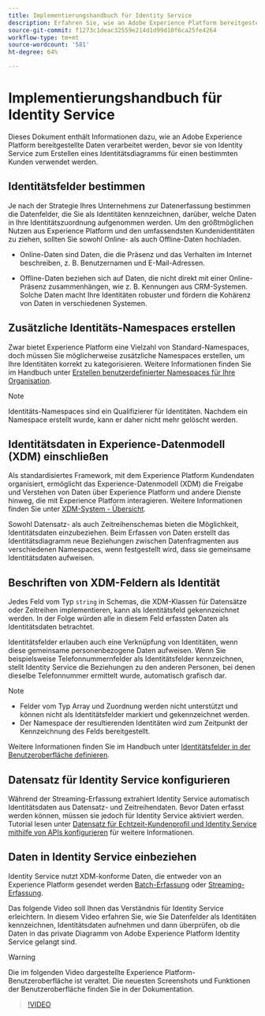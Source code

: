 ```yaml
---
title: Implementierungshandbuch für Identity Service
description: Erfahren Sie, wie an Adobe Experience Platform bereitgestellte Daten verarbeitet werden, bevor sie von Identity Service zum Erstellen von Identitätsdiagrammen verwendet werden.
source-git-commit: f1273c1deac32559e214d1d99d10f6ca25fe4264
workflow-type: tm+mt
source-wordcount: '581'
ht-degree: 64%

---
```


# Implementierungshandbuch für Identity Service

Dieses Dokument enthält Informationen dazu, wie an Adobe Experience Platform bereitgestellte Daten verarbeitet werden, bevor sie von Identity Service zum Erstellen eines Identitätsdiagramms für einen bestimmten Kunden verwendet werden.

## Identitätsfelder bestimmen

Je nach der Strategie Ihres Unternehmens zur Datenerfassung bestimmen die Datenfelder, die Sie als Identitäten kennzeichnen, darüber, welche Daten in Ihre Identitätszuordnung aufgenommen werden. Um den größtmöglichen Nutzen aus Experience Platform und den umfassendsten Kundenidentitäten zu ziehen, sollten Sie sowohl Online- als auch Offline-Daten hochladen.

* Online-Daten sind Daten, die die Präsenz und das Verhalten im Internet beschreiben, z. B. Benutzernamen und E-Mail-Adressen.

* Offline-Daten beziehen sich auf Daten, die nicht direkt mit einer Online-Präsenz zusammenhängen, wie z. B. Kennungen aus CRM-Systemen. Solche Daten macht Ihre Identitäten robuster und fördern die Kohärenz von Daten in verschiedenen Systemen.

## Zusätzliche Identitäts-Namespaces erstellen

Zwar bietet Experience Platform eine Vielzahl von Standard-Namespaces, doch müssen Sie möglicherweise zusätzliche Namespaces erstellen, um Ihre Identitäten korrekt zu kategorisieren. Weitere Informationen finden Sie im Handbuch unter [Erstellen benutzerdefinierter Namespaces für Ihre Organisation](./features/namespaces.md).

>[!NOTE]
>
>Identitäts-Namespaces sind ein Qualifizierer für Identitäten. Nachdem ein Namespace erstellt wurde, kann er daher nicht mehr gelöscht werden.

## Identitätsdaten in Experience-Datenmodell (XDM) einschließen

Als standardisiertes Framework, mit dem Experience Platform Kundendaten organisiert, ermöglicht das Experience-Datenmodell (XDM) die Freigabe und Verstehen von Daten über Experience Platform und andere Dienste hinweg, die mit Experience Platform interagieren. Weitere Informationen finden Sie unter [XDM-System - Übersicht](../xdm/home.md).

Sowohl Datensatz- als auch Zeitreihenschemas bieten die Möglichkeit, Identitätsdaten einzubeziehen. Beim Erfassen von Daten erstellt das Identitätsdiagramm neue Beziehungen zwischen Datenfragmenten aus verschiedenen Namespaces, wenn festgestellt wird, dass sie gemeinsame Identitätsdaten aufweisen.

## Beschriften von XDM-Feldern als Identität

Jedes Feld vom Typ `string` in Schemas, die XDM-Klassen für Datensätze oder Zeitreihen implementieren, kann als Identitätsfeld gekennzeichnet werden. In der Folge würden alle in diesem Feld erfassten Daten als Identitätsdaten betrachtet.

Identitätsfelder erlauben auch eine Verknüpfung von Identitäten, wenn diese gemeinsame personenbezogene Daten aufweisen.
Wenn Sie beispielsweise Telefonnummernfelder als Identitätsfelder kennzeichnen, stellt Identity Service die Beziehungen zu den anderen Personen, bei denen dieselbe Telefonnummer ermittelt wurde, automatisch grafisch dar.

>[!NOTE]
>
>* Felder vom Typ Array und Zuordnung werden nicht unterstützt und können nicht als Identitätsfelder markiert und gekennzeichnet werden.
>* Der Namespace der resultierenden Identitäten wird zum Zeitpunkt der Kennzeichnung des Felds bereitgestellt.

Weitere Informationen finden Sie im Handbuch unter [Identitätsfelder in der Benutzeroberfläche definieren](../xdm/ui/fields/identity.md).

## Datensatz für Identity Service konfigurieren

Während der Streaming-Erfassung extrahiert Identity Service automatisch Identitätsdaten aus Datensatz- und Zeitreihendaten. Bevor Daten erfasst werden können, müssen sie jedoch für Identity Service aktiviert werden. Tutorial lesen unter  [Datensatz für Echtzeit-Kundenprofil und Identity Service mithilfe von APIs konfigurieren](../profile/tutorials/dataset-configuration.md) für weitere Informationen.

## Daten in Identity Service einbeziehen

Identity Service nutzt XDM-konforme Daten, die entweder von an Experience Platform gesendet werden [Batch-Erfassung](../ingestion/batch-ingestion/overview.md) oder [Streaming-Erfassung](../ingestion/streaming-ingestion/overview.md).

Das folgende Video soll Ihnen das Verständnis für Identity Service erleichtern. In diesem Video erfahren Sie, wie Sie Datenfelder als Identitäten kennzeichnen, Identitätsdaten aufnehmen und dann überprüfen, ob die Daten in das private Diagramm von Adobe Experience Platform Identity Service gelangt sind.

>[!WARNING]
>
>Die im folgenden Video dargestellte Experience Platform-Benutzeroberfläche ist veraltet. Die neuesten Screenshots und Funktionen der Benutzeroberfläche finden Sie in der Dokumentation.

>[!VIDEO](https://video.tv.adobe.com/v/28167?quality=12&learn=on)